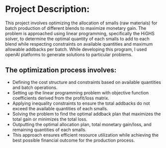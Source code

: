 # Project Description:

This project involves optimizing the allocation of smalls (raw materials) for batch production of different blends to maximize monetary gain. The problem is approached using linear programming, specifically the HiGHS solver, to determine the optimal quantity of each smalls to add to each blend while respecting constraints on available quantities and maximum allowable addbacks per batch. While developing this program, I used openAI platforms to generate solutions to particular problems.

## The optimization process involves:

- Defining the cost structure and constraints based on available quantities and batch operations.
- Setting up the linear programming problem with objective function coefficients derived from the profit/loss matrix.
- Applying inequality constraints to ensure the total addbacks do not exceed the available quantities of each smalls.
- Solving the problem to find the optimal addback plan that maximizes the total gain or minimizes the total loss.
- Outputting the optimal allocation plan, total monetary gain/loss, and remaining quantities of each smalls.
- This approach ensures efficient resource utilization while achieving the best possible financial outcome for the production process.
